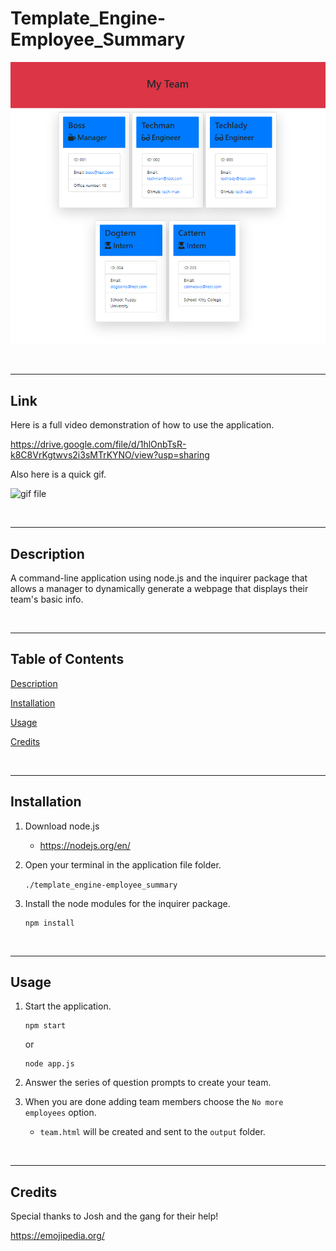 # Template_Engine-Employee_Summary

![Template Engine Employee Summary Image](./assets/template_engine-employee_summary.png)

<br>

---

## Link

Here is a full video demonstration of how to use the application.

https://drive.google.com/file/d/1hlOnbTsR-k8C8VrKgtwvs2i3sMTrKYNO/view?usp=sharing

Also here is a quick gif.

![gif file](.\assets\t_e-e_s-GIF.gif)


<br>

---

## Description

A command-line application using node.js and the inquirer package that allows a manager to dynamically generate a webpage that displays their team's basic info.

<br>

---

## Table of Contents

[Description](#description)

[Installation](#installation)

[Usage](#usage)

[Credits](#credits)

<br>

---

## Installation

1. Download node.js 

    * https://nodejs.org/en/

2. Open your terminal in the application file folder.
    
    `./template_engine-employee_summary`

2. Install the node modules for the inquirer package.
    ```
    npm install
    ```

<br>

---

## Usage

1. Start the application.
    ```
    npm start
    ```
    or

    ```
    node app.js
    ```
2. Answer the series of question prompts to create your team.

3. When you are done adding team members choose the `No more employees` option.

    * `team.html` will be created and sent to the `output` folder.

<br>

---

## Credits

Special thanks to Josh and the gang for their help!

https://emojipedia.org/